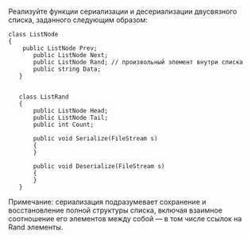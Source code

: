 Реализуйте функции сериализации и десериализации двусвязного списка, заданного следующим образом:

```
class ListNode
{
    public ListNode Prev;
       public ListNode Next;
       public ListNode Rand; // произвольный элемент внутри списка
       public string Data;
   }
 
 
   class ListRand
   {
       public ListNode Head;
       public ListNode Tail;
       public int Count;
 
       public void Serialize(FileStream s)
       {
       }
 
       public void Deserialize(FileStream s)
       {
       }
   }
```
 
Примечание: сериализация подразумевает сохранение и восстановление полной структуры списка, включая взаимное соотношение его элементов между собой — в том числе ссылок на Rand элементы.